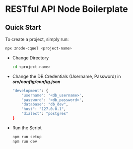 # RESTful API Node Boilerplate

## Quick Start

To create a project, simply run:

```bash
npx znode-cquel <project-name>
```

- Change Directory
  ```bash
  cd <project-name>
  ```
- Change the DB Credentials (Username, Password) in
  _**src/config/config.json**_
  ```bash
  "development": {
      "username": '<db_username>',
      "password": '<db_password>',
      "database": "db_dev",
      "host": "127.0.0.1",
      "dialect": "postgres"
  }
  ```
- Run the Script
  ```bash
  npm run setup
  npm run dev
  ```
